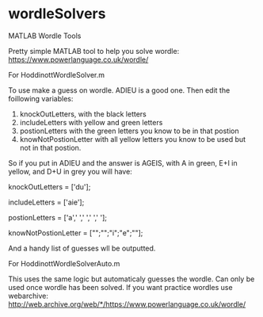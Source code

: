 # wordleSolvers
MATLAB Wordle Tools

Pretty simple MATLAB tool to help you solve wordle: https://www.powerlanguage.co.uk/wordle/

For HoddinottWordleSolver.m

To use make a guess on wordle. ADIEU is a good one. Then edit the foillowing variables:  

1. knockOutLetters, with the black letters
2. includeLetters with yellow and green letters
3. postionLetters with the green letters you know to be in that postion 
4. knowNotPostionLetter with all yellow letters you know to be used but not in that postion. 

So if you put in ADIEU and the answer is AGEIS, with A in green, E+I in yellow, and D+U in grey you will have:

knockOutLetters = ['du'];

includeLetters = ['aie'];

postionLetters = ['a',' ',' ',' ',' '];

knowNotPostionLetter = ["";"";"i";"e";""];

And a handy list of guesses wll be outputted. 

For HoddinottWordleSolverAuto.m

This uses the same logic but automaticaly guesses the wordle. Can only be used once wordle has been solved. 
If you want practice wordles use webarchive: http://web.archive.org/web/*/https://www.powerlanguage.co.uk/wordle/
